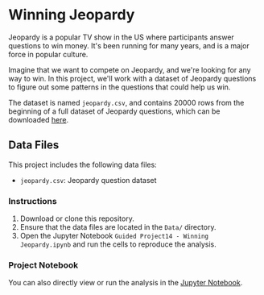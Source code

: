 # Winning Jeopardy

Jeopardy is a popular TV show in the US where participants answer questions to win money. It's been running for many years, and is a major force in popular culture. 

Imagine that we want to compete on Jeopardy, and we're looking for any way to win. In this project, we'll work with a dataset of Jeopardy questions to figure out some patterns in the questions that could help us win.

The dataset is named `jeopardy.csv`, and contains 20000 rows from the beginning of a full dataset of Jeopardy questions, which can be downloaded [here](https://www.reddit.com/r/datasets/comments/1uyd0t/200000_jeopardy_questions_in_a_json_file).

## Data Files

This project includes the following data files:

- `jeopardy.csv`: Jeopardy question dataset

### Instructions

1. Download or clone this repository.
2. Ensure that the data files are located in the `Data/` directory.
3. Open the Jupyter Notebook `Guided Project14 - Winning Jeopardy.ipynb` and run the cells to reproduce the analysis.

### Project Notebook

You can also directly view or run the analysis in the [Jupyter Notebook](https://github.com/timmueller0/data_projects_misc/blob/main/projects/guided_project14_winning_jeopardy/Guided%20Project14%20-%20Winning%20Jeopardy.ipynb).

